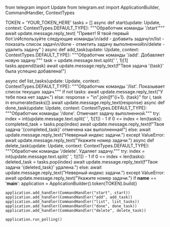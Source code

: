 from telegram import Update
from telegram.ext import ApplicationBuilder, CommandHandler, ContextTypes

TOKEN = 'YOUR_TOKEN_HERE'
tasks = []
async def start(update: Update, context: ContextTypes.DEFAULT_TYPE):
    """Обработчик команды '/start'"""
    await update.message.reply_text(
        "Привет! Я твой первый бот.\nИспользуйте следующие команды:\n/add - добавить задачу\n/list - показать список задач\n/done - отметить задачу выполненной\n/delete - удалить задачу"
    )
async def add_task(update: Update, context: ContextTypes.DEFAULT_TYPE):
    """Обработчик команды '/add'. Добавляет новую задачу."""
    task = update.message.text.split(' ', 1)[1]
    tasks.append(task)
    await update.message.reply_text(f"Твоя задача '{task}' была успешно добавлена!")

async def list_tasks(update: Update, context: ContextTypes.DEFAULT_TYPE):
    """Обработчик команды '/list'. Показывает список текущих задач."""
    if not tasks:
        await update.message.reply_text("У тебя пока нет задач.")
    else:
        response = "\n".join([f"{i+1}. {task}" for i, task in enumerate(tasks)])
        await update.message.reply_text(response)
async def done_task(update: Update, context: ContextTypes.DEFAULT_TYPE):
    """Обработчик команды '/done'. Отмечает задачу выполненной."""
    try:
        index = int(update.message.text.split(' ', 1)[1]) - 1
        if 0 <= index < len(tasks):
            completed_task = tasks.pop(index)
            await update.message.reply_text(f"Твоя задача '{completed_task}' отмечена как выполненная!")
        else:
            await update.message.reply_text("Неверный индекс задачи.")
    except ValueError:
        await update.message.reply_text("Укажите номер задачи.")
async def delete_task(update: Update, context: ContextTypes.DEFAULT_TYPE):
    """Обработчик команды '/delete'. Удаляет задачу."""
    try:
        index = int(update.message.text.split(' ', 1)[1]) - 1
        if 0 <= index < len(tasks):
            deleted_task = tasks.pop(index)
            await update.message.reply_text(f"Твоя задача '{deleted_task}' удалена.")
        else:
            await update.message.reply_text("Неверный индекс задачи.")
    except ValueError:
        await update.message.reply_text("Укажите номер задачи.")
if __name__ == '__main__':
    application = ApplicationBuilder().token(TOKEN).build()

    application.add_handler(CommandHandler("start", start))
    application.add_handler(CommandHandler("add", add_task))  
    application.add_handler(CommandHandler("list", list_tasks)) 
    application.add_handler(CommandHandler("done", done_task))  
    application.add_handler(CommandHandler("delete", delete_task)) 

    application.run_polling()
